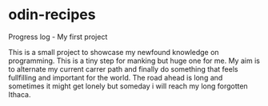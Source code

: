 # odin-recipes

Progress log - My first project

This is a small project to showcase my newfound knowledge on programming.
This is a tiny step for manking but huge one for me. My aim is to alternate
my current carrer path and finally do something that feels fullfilling and 
important for the world. The road ahead is long and sometimes it might get lonely
but someday i will reach my long forgotten Ithaca. 
